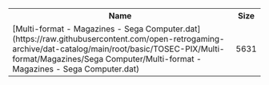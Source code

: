 <table>
<tr><th>Name</th><th>Size</th></tr>
<tr><td>[Multi-format - Magazines - Sega Computer.dat](https://raw.githubusercontent.com/open-retrogaming-archive/dat-catalog/main/root/basic/TOSEC-PIX/Multi-format/Magazines/Sega Computer/Multi-format - Magazines - Sega Computer.dat)</td><td>5631</td></tr>
</table>
